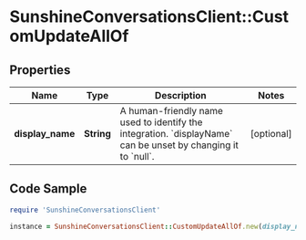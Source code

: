 # SunshineConversationsClient::CustomUpdateAllOf

## Properties

Name | Type | Description | Notes
------------ | ------------- | ------------- | -------------
**display_name** | **String** | A human-friendly name used to identify the integration. &#x60;displayName&#x60; can be unset by changing it to &#x60;null&#x60;. | [optional] 

## Code Sample

```ruby
require 'SunshineConversationsClient'

instance = SunshineConversationsClient::CustomUpdateAllOf.new(display_name: My awesome integration)
```


